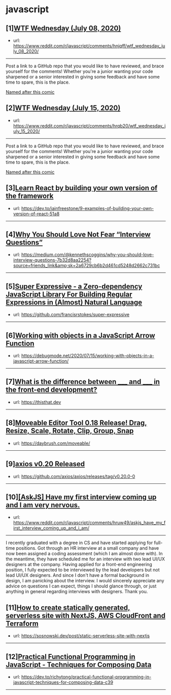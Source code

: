 # javascript
## [1][WTF Wednesday (July 08, 2020)](https://www.reddit.com/r/javascript/comments/hnjqff/wtf_wednesday_july_08_2020/)
- url: https://www.reddit.com/r/javascript/comments/hnjqff/wtf_wednesday_july_08_2020/
---
Post a link to a GitHub repo that you would like to have reviewed, and brace yourself for the comments!
Whether you're a junior wanting your code sharpened or a senior interested in giving some feedback and have some time to spare, 
this is the place.

[Named after this comic](https://davidwalsh.name/demo/code-review.png)
## [2][WTF Wednesday (July 15, 2020)](https://www.reddit.com/r/javascript/comments/hrqb20/wtf_wednesday_july_15_2020/)
- url: https://www.reddit.com/r/javascript/comments/hrqb20/wtf_wednesday_july_15_2020/
---
Post a link to a GitHub repo that you would like to have reviewed, and brace yourself for the comments!
Whether you're a junior wanting your code sharpened or a senior interested in giving some feedback and have some time to spare, 
this is the place.

[Named after this comic](https://davidwalsh.name/demo/code-review.png)
## [3][Learn React by building your own version of the framework](https://www.reddit.com/r/javascript/comments/hs79y5/learn_react_by_building_your_own_version_of_the/)
- url: https://dev.to/iainfreestone/9-examples-of-building-your-own-version-of-react-51a8
---

## [4][Why You Should Love Not Fear “Interview Questions”](https://www.reddit.com/r/javascript/comments/hs3rd9/why_you_should_love_not_fear_interview_questions/)
- url: https://medium.com/@kennethscoggins/why-you-should-love-interview-questions-7b32d8aa2254?source=friends_link&amp;sk=2a6729cb6b2d461cd5248d2662c731bc
---

## [5][Super Expressive - a Zero-dependency JavaScript Library For Building Regular Expressions in (Almost) Natural Language](https://www.reddit.com/r/javascript/comments/hrlv0w/super_expressive_a_zerodependency_javascript/)
- url: https://github.com/francisrstokes/super-expressive
---

## [6][Working with objects in a JavaScript Arrow Function](https://www.reddit.com/r/javascript/comments/hs84rk/working_with_objects_in_a_javascript_arrow/)
- url: https://debugmode.net/2020/07/15/working-with-objects-in-a-javascript-arrow-function/
---

## [7][What is the difference between ___ and ___ in the front-end development?](https://www.reddit.com/r/javascript/comments/hs68mf/what_is_the_difference_between_and_in_the/)
- url: https://thisthat.dev
---

## [8][Moveable Editor Tool 0.18 Release! Drag, Resize, Scale, Rotate, Clip, Group, Snap](https://www.reddit.com/r/javascript/comments/hrg2n0/moveable_editor_tool_018_release_drag_resize/)
- url: https://daybrush.com/moveable/
---

## [9][axios v0.20 Released](https://www.reddit.com/r/javascript/comments/hrqofv/axios_v020_released/)
- url: https://github.com/axios/axios/releases/tag/v0.20.0-0
---

## [10][[AskJS] Have my first interview coming up and I am very nervous.](https://www.reddit.com/r/javascript/comments/hruw49/askjs_have_my_first_interview_coming_up_and_i_am/)
- url: https://www.reddit.com/r/javascript/comments/hruw49/askjs_have_my_first_interview_coming_up_and_i_am/
---
I recently graduated with a degree in CS and have started applying for full-time positions. Got through an HR interview at a small company and have now been assigned a coding assessment (which I am almost done with). In the meantime, they have scheduled me for an interview with two lead UI/UX designers at the company. Having applied for a front-end engineering position, I fully expected to be interviewed by the lead developers but not lead UI/UX designers. And since I don't have a formal background in design, I am panicking about the interview. I would sincerely appreciate any advice on questions I can expect, things I should glance through, or just anything in general regarding interviews with designers. Thank you.
## [11][How to create statically generated, serverless site with NextJS, AWS CloudFront and Terraform](https://www.reddit.com/r/javascript/comments/hrlg9c/how_to_create_statically_generated_serverless/)
- url: https://sosnowski.dev/post/static-serverless-site-with-nextjs
---

## [12][Practical Functional Programming in JavaScript - Techniques for Composing Data](https://www.reddit.com/r/javascript/comments/hrrssv/practical_functional_programming_in_javascript/)
- url: https://dev.to/richytong/practical-functional-programming-in-javascript-techniques-for-composing-data-c39
---

